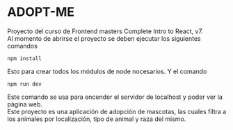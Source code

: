 # ADOPT-ME
Proyecto del curso de Frontend masters Complete Intro to React, v7.  
Al momento de abrirse el proyecto se deben ejecutar los siguientes comandos
```
npm install
```
Esto para crear todos los módulos de node nocesarios. Y el comando
```
npm run dev
```
Este comando se usa para encender el servidor de localhost y poder ver la página web.  
Este proyecto es una aplicación de adopción de mascotas, las cuales filtra a los animales por localización, tipo de animal y raza del mismo.
